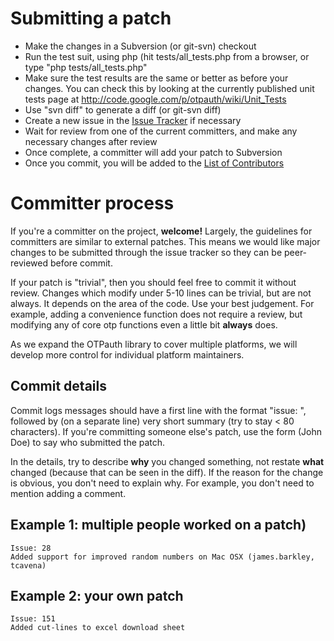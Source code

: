 # Submitting a patch #
  * Make the changes in a Subversion (or git-svn) checkout
  * Run the test suit, using php (hit tests/all\_tests.php from a browser, or type "php tests/all\_tests.php"
  * Make sure the test results are the same or better as before your changes. You can check this by looking at the currently published unit tests page at http://code.google.com/p/otpauth/wiki/Unit_Tests
  * Use "svn diff" to generate a diff (or git-svn diff)
  * Create a new issue in the [Issue Tracker](http://code.google.com/p/otpauth/issues/list) if necessary
  * Wait for review from one of the current committers, and make any necessary changes after review
  * Once complete, a committer will add your patch to Subversion
  * Once you commit, you will be added to the [List of Contributors](http://code.google.com/p/otpauth/wiki/Contributors)


# Committer process #
If you're a committer on the project, **welcome!** Largely, the guidelines for committers are similar to external patches.  This means we would like major changes to be submitted through the issue tracker so they can be peer-reviewed before commit.

If your patch is "trivial", then you should feel free to commit it without review. Changes which modify under 5-10 lines can be trivial, but are not always. It depends on the area of the code. Use your best judgement. For example, adding a convenience function does not require a review, but modifying any of core otp functions even a little bit **always** does.

As we expand the OTPauth library to cover multiple platforms, we will develop more control for individual platform maintainers.

## Commit details ##
Commit logs messages should have a first line with the format "issue: <issue number>", followed by (on a separate line) very short summary (try to stay < 80 characters). If you're committing someone else's patch, use the form (John Doe) to say who submitted the patch.

In the details, try to describe **why** you changed something, not restate **what** changed (because that can be seen in the diff). If the reason for the change is obvious, you don't need to explain why. For example, you don't need to mention adding a comment.

## Example 1: multiple people worked on a patch) ##
```
Issue: 28
Added support for improved random numbers on Mac OSX (james.barkley, tcavena)
```

## Example 2: your own patch ##
```
Issue: 151
Added cut-lines to excel download sheet
```